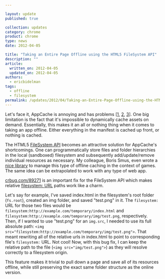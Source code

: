 ```yaml
---

layout: update
published: true

collection: updates
category: chrome
product: chrome
type: news
date: 2012-04-05

title: "Taking an Entire Page Offline using the HTML5 FileSystem API"
description: ""
article:
  written_on: 2012-04-05
  updated_on: 2012-04-05
authors:
  - ericbidelman
tags:
  - offline
  - filesystem
permalink: /updates/2012/04/Taking-an-Entire-Page-Offline-using-the-HTML5-FileSystem-API.html
---
```

Let's face it, AppCache is annoying and has problems [[1](http://paul.kinlan.me/app-cache-and-html5-history/), [2](http://www.w3.org/2011/web-apps-ws/papers/Facebook.html), [3](http://paul.kinlan.me/dear-appcache/)]. One big limitation is the fact that it's impossible to dynamically cache assets on demand. Essentially, this makes it an all or nothing thing when it comes to taking an app offline. Either everything in the manifest is cached up front, or nothing is cached.

The HTML5 [FileSystem API](http://www.html5rocks.com/en/tutorials/file/filesystem/) becomes an attractive solution for AppCache's shortcomings. One can programmatically store files and folder hierarchies in the local (sandboxed) filesystem and subsequently add/update/remove individual resources as necessary. My colleague, Boris Smus, even wrote a [nice library](https://github.com/borismus/game-asset-loader) to manage this type of offline caching in the context of games. The same idea can be extrapolated to work with any type of web app.

[crbug.com/89271](http://crbug.com/89271) is an important fix for the FileSystem API which makes relative [filesystem: URL](http://www.html5rocks.com/tutorials/file/filesystem/#toc-filesystemurls) paths work like a charm.

Let's say for example, I've saved index.html in the filesystem's root folder (`fs.root`), created an img folder, and saved "test.png" in it. The `filesystem:` URL for those two files would be `filesystem:http://example.com/temporary/index.html` and `filesystem:http://example.com/temporary/img/test.png`, respectively. Then, if I wanted to use "test.png" for an `img.src`, I needed to use its full absolute path: `<img src="filesystem:http://example.com/temporary/img/test.png">`. That meant rewriting all of the relative urls in index.html to point to corresponding file's `filesystem:` URL. Not cool! Now, with this bug fix, I can keep the relative path to the file (`<img src="img/test.png">`) as they will resolve correctly to a filesystem origin.

This feature makes it trivial to pull down a page and save all of its resources offline, while still preserving the exact same folder structure as the online version.